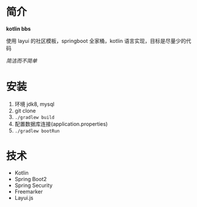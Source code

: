 # 简介
**kotlin bbs**

使用 layui 的社区模板，springboot 全家桶，kotlin 语言实现，目标是尽量少的代码

*简洁而不简单*

# 安装
1. 环境 jdk8, mysql
2. git clone
3. `./gradlew build`
4. 配置数据库连接(application.properties)
5. `./gradlew bootRun`

# 技术

- Kotlin
- Spring Boot2
- Spring Security
- Freemarker
- Layui.js
